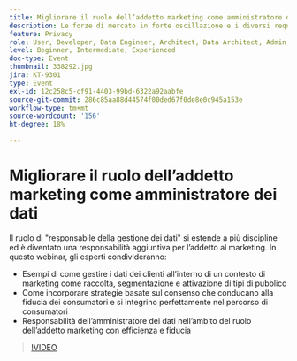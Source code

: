 ```yaml
---
title: Migliorare il ruolo dell’addetto marketing come amministratore dei dati
description: Le forze di mercato in forte oscillazione e i diversi requisiti in materia di privacy dei consumatori possono presentare scenari complessi per l’addetto al marketing digitale. Per mantenere le campagne al giusto livello delle normative, i team di marketing hanno bisogno che le controparti IT abbiano un processo semplificato per garantire il futuro del processo di governance dei dati, che idealmente consenta a tutti di seguire e applicare le regole sull’uso responsabile dei dati dei consumatori. Ascolta le considerazioni di Adobe e di Scotiabank Digital sulla gestione responsabile dei dati.
feature: Privacy
role: User, Developer, Data Engineer, Architect, Data Architect, Admin, Leader
level: Beginner, Intermediate, Experienced
doc-type: Event
thumbnail: 338292.jpg
jira: KT-9301
type: Event
exl-id: 12c258c5-cf91-4403-99bd-6322a92aabfe
source-git-commit: 286c85aa88d44574f00ded67f0de8e0c945a153e
workflow-type: tm+mt
source-wordcount: '156'
ht-degree: 18%

---
```


# Migliorare il ruolo dell’addetto marketing come amministratore dei dati

Il ruolo di &quot;responsabile della gestione dei dati&quot; si estende a più discipline ed è diventato una responsabilità aggiuntiva per l’addetto al marketing. In questo webinar, gli esperti condivideranno:

* Esempi di come gestire i dati dei clienti all’interno di un contesto di marketing come raccolta, segmentazione e attivazione di tipi di pubblico
* Come incorporare strategie basate sul consenso che conducano alla fiducia dei consumatori e si integrino perfettamente nel percorso di consumatori
* Responsabilità dell’amministratore dei dati nell’ambito del ruolo dell’addetto marketing con efficienza e fiducia

>[!VIDEO](https://video.tv.adobe.com/v/338292/?learn=on&enablevpops)
